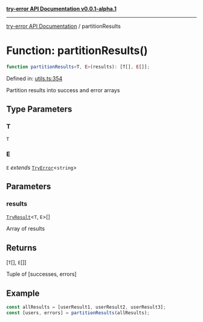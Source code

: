[**try-error API Documentation v0.0.1-alpha.1**](../index.md)

***

[try-error API Documentation](../index.md) / partitionResults

# Function: partitionResults()

```ts
function partitionResults<T, E>(results): [T[], E[]];
```

Defined in: [utils.ts:354](https://github.com/oconnorjohnson/try-error/blob/e3ae0308069a4fba073f4543d527ad76373db795/src/utils.ts#L354)

Partition results into success and error arrays

## Type Parameters

### T

`T`

### E

`E` *extends* [`TryError`](../interfaces/TryError.md)\<`string`\>

## Parameters

### results

[`TryResult`](../type-aliases/TryResult.md)\<`T`, `E`\>[]

Array of results

## Returns

\[`T`[], `E`[]\]

Tuple of [successes, errors]

## Example

```typescript
const allResults = [userResult1, userResult2, userResult3];
const [users, errors] = partitionResults(allResults);
```

